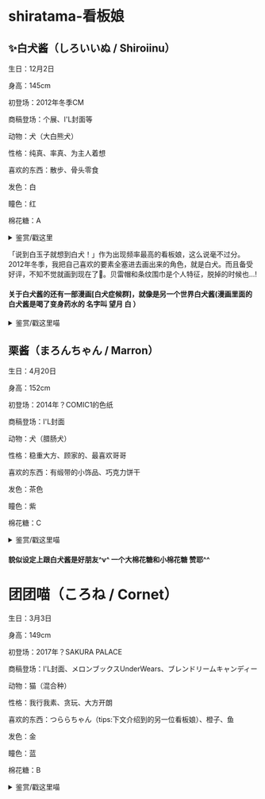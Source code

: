 # shiratama-看板娘

## ✨白犬酱（しろいいぬ / Shiroiinu）

生日：12月2日

身高：145cm

初登场：2012年冬季CM

商稿登场：个展、I'L封面等

动物：犬（大白熊犬）

性格：纯真、率真、为主人着想

喜欢的东西：散步、骨头零食

发色：白

瞳色：红

棉花糖：A 


<details>
<summary>鉴赏/戳这里</summary>
<img src= https://user-images.githubusercontent.com/118591722/233268682-ac1bdccf-d29e-409d-8dad-8abd18258125.jpg /> 
 白犬酱可爱的捏 
 </details>
  
  「说到白玉子就想到白犬！」作为出现频率最高的看板娘，这么说毫不过分。2012年冬季，我把自己喜欢的要素全塞进去画出来的角色，就是白犬。而且备受好评，不知不觉就画到现在了🌸。贝雷帽和条纹围巾是个人特征，脱掉的时候也...!
  
 #### 关于白犬酱的还有一部漫画[白犬症候群]，就像是另一个世界白犬酱(漫画里面的白犬酱是喝了变身药水的 名字叫 望月 白 ）
   
  <details>
<summary>鉴赏/戳这里喵</summary>
 <img src= https://user-images.githubusercontent.com/118591722/233387720-566da6d1-e761-48ea-a68c-95a6795fc9e3.jpg />
  </details>

  ## 栗酱（まろんちゃん / Marron）

生日：4月20日

身高：152cm

初登场：2014年？COMIC1的色纸

商稿登场：I'L封面

动物：犬（腊肠犬）

性格：稳重大方、顾家的、最喜欢哥哥

喜欢的东西：有缎带的小饰品、巧克力饼干

发色：茶色

瞳色：紫

棉花糖：C 

<details>
 <summary>鉴赏/戳这里喵</summary>
 <img src= https://user-images.githubusercontent.com/118591722/233543150-88f5f180-e3bf-4db7-9ec5-09d62eba2f57.jpg
/>
 图为第一次出场色纸
 </details>

#### 貌似设定上跟白犬酱是好朋友^v^ 一个大棉花糖和小棉花糖 赞耶^^

# 团团喵（ころね / Cornet）

生日：3月3日

身高：149cm

初登场：2017年？SAKURA PALACE

商稿登场：I'L封面、メロンブックスUnderWears、ブレンドリームキャンディー

动物：猫（混合种）

性格：我行我素、贪玩、大方开朗

喜欢的东西：つららちゃん（tips:下文介绍到的另一位看板娘）、橙子、鱼

发色：金

瞳色：蓝

棉花糖：B

<details>
 <summary>鉴赏/戳这里喵</summary>
 <img scr= https://user-images.githubusercontent.com/118591722/233544253-eb18b756-4547-4395-85d9-c51fcb7644f2.png
/>
 此图为鉴赏图 可爱的喵
 </details>
